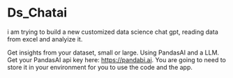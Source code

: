 # Ds_Chatai
i am trying to build a new customized data science chat gpt, reading data from excel and analyize it.

Get insights from your dataset, small or large. Using PandasAI and a LLM. Get your PandasAI api key here: https://pandabi.ai. You are going to need to store it in your environment for you to use the code and the app.

